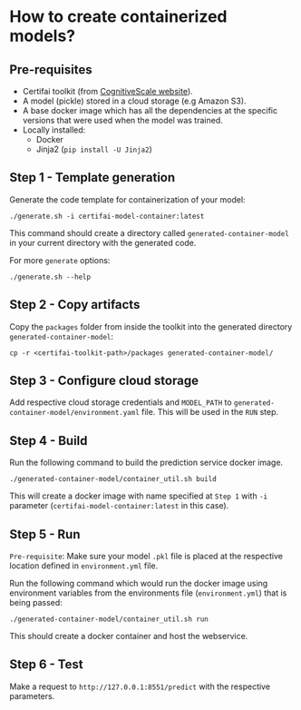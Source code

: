 # How to create containerized models?

## Pre-requisites

- Certifai toolkit (from [CognitiveScale website](https://www.cognitivescale.com/try-certifai/)).
- A model (pickle) stored in a cloud storage (e.g Amazon S3).
- A base docker image which has all the dependencies at the specific versions that were used when the model was trained.
- Locally installed:
    - Docker
    - Jinja2 (`pip install -U Jinja2`)


## Step 1 - Template generation

Generate the code template for containerization of your model:
```
./generate.sh -i certifai-model-container:latest
```

This command should create a directory called `generated-container-model` in your current directory with the generated code.

For more `generate` options:
```
./generate.sh --help
```

## Step 2 - Copy artifacts
Copy the `packages` folder from inside the toolkit into the generated directory `generated-container-model`:

```
cp -r <certifai-toolkit-path>/packages generated-container-model/
```

## Step 3 - Configure cloud storage
Add respective cloud storage credentials and `MODEL_PATH` to `generated-container-model/environment.yaml` file. This will be used in the `RUN` step.

## Step 4 - Build
Run the following command to build the prediction service docker image.

```
./generated-container-model/container_util.sh build
```

This will create a docker image with name specified at `Step 1` with `-i` parameter (`certifai-model-container:latest` in this case).

## Step 5 - Run
`Pre-requisite`: Make sure your model `.pkl` file is placed at the respective location defined in `environment.yml` file.

Run the following command which would run the docker image using environment variables from the environments file (`environment.yml`) that is being passed:

```
./generated-container-model/container_util.sh run
```

This should create a docker container and host the webservice.

## Step 6 - Test
Make a request to `http://127.0.0.1:8551/predict` with the respective parameters.
